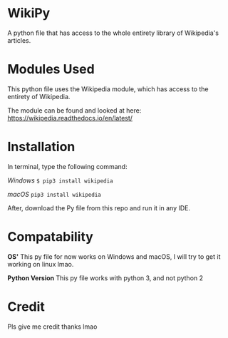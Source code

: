 # WikiPy
A python file that has access to the whole entirety library of Wikipedia's articles.

# Modules Used
This python file uses the Wikipedia module, which has access to the entirety of Wikipedia. 

The module can be found and looked at here: https://wikipedia.readthedocs.io/en/latest/

# Installation
In terminal, type the following command:

*Windows*
`$ pip3 install wikipedia`

*macOS*
`pip3 install wikipedia`

After, download the Py file from this repo and run it in any IDE.

# Compatability

**OS'**
This py file for now works on Windows and macOS, I will try to get it working on linux lmao.

**Python Version**
This py file works with python 3, and not python 2

# Credit
Pls give me credit thanks lmao
